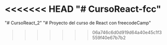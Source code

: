 <<<<<<< HEAD
"# CursoReact-fcc" 
=======
"# CursoReact_2" 
"# Proyecto del curso de React con freecodeCamp" 
>>>>>>> 06a746c6d0d919d64a40e45c1f3559f40e67b7b2
